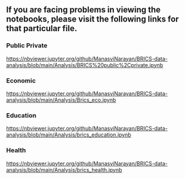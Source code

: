## If you are facing problems in viewing the notebooks, please visit the following links for that particular file.

### Public Private 
https://nbviewer.jupyter.org/github/ManasviNarayan/BRICS-data-analysis/blob/main/Analysis/BRICS%20public%2Cprivate.ipynb

### Economic
https://nbviewer.jupyter.org/github/ManasviNarayan/BRICS-data-analysis/blob/main/Analysis/Brics_eco.ipynb 

### Education
https://nbviewer.jupyter.org/github/ManasviNarayan/BRICS-data-analysis/blob/main/Analysis/brics_education.ipynb

### Health 
https://nbviewer.jupyter.org/github/ManasviNarayan/BRICS-data-analysis/blob/main/Analysis/brics_health.ipynb
